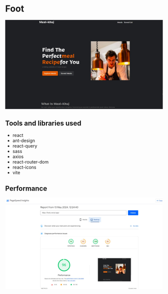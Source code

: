 # Foot

<img src='./public/home.jpg'></img>

## Tools and libraries used

-   react
-   ant-design
-   react-query
-   sass
-   axios
-   react-router-dom
-   react-icons
-   vite


## Performance

<img src="./public/performance.jpg" ></img>
